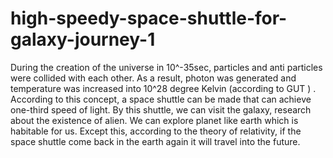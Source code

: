 # high-speedy-space-shuttle-for-galaxy-journey-1
During the creation of the universe in 10^-35sec, particles and anti particles were collided with each other. As a result, photon was generated and temperature was increased into 10^28 degree Kelvin (according to GUT ) . According to this concept, a space shuttle can be made that can achieve one-third speed of light. By this shuttle, we can visit the galaxy, research about the existence of alien. We can explore planet like earth which is habitable for us. Except this, according to the theory of relativity, if the space shuttle come back in the earth again it will travel into the future.
